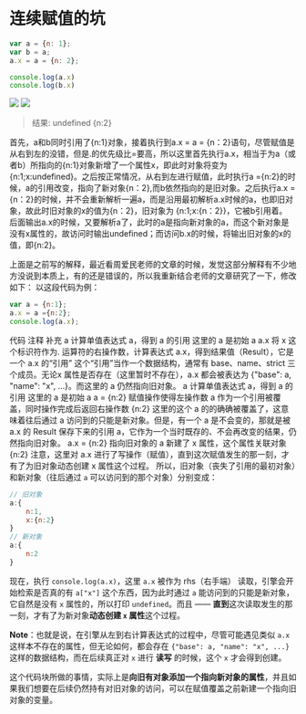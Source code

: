 # 连续赋值的坑
```js
var a = {n: 1};
var b = a;
a.x = a = {n: 2};

console.log(a.x) 	
console.log(b.x)
```
![](https://user-images.githubusercontent.com/14196107/56018642-3f68e680-5d35-11e9-8477-487aa6d229f1.png)
![](https://user-images.githubusercontent.com/14196107/56018598-2829f900-5d35-11e9-9fbf-0986a164c45e.png)
 > 结果:
 undefined
 {n:2}

 首先，a和b同时引用了{n:1}对象，接着执行到a.x = a = {n：2}语句，尽管赋值是从右到左的没错，但是.的优先级比=要高，所以这里首先执行a.x，相当于为a（或者b）所指向的{n:1}对象新增了一个属性x，即此时对象将变为{n:1;x:undefined}。之后按正常情况，从右到左进行赋值，此时执行a ={n:2}的时候，a的引用改变，指向了新对象{n：2},而b依然指向的是旧对象。之后执行a.x = {n：2}的时候，并不会重新解析一遍a，而是沿用最初解析a.x时候的a，也即旧对象，故此时旧对象的x的值为{n：2}，旧对象为 {n:1;x:{n：2}}，它被b引用着。
 后面输出a.x的时候，又要解析a了，此时的a是指向新对象的a，而这个新对象是没有x属性的，故访问时输出undefined；而访问b.x的时候，将输出旧对象的x的值，即{n:2}。
 
 上面是之前写的解释，最近看周爱民老师的文章的时候，发觉这部分解释有不少地方没说到本质上，有的还是错误的，所以我重新结合老师的文章研究了一下，修改如下：
 以这段代码为例：
 
 ```js
 var a = {n:1};
 a.x = a ={n:2};
 console.log(a.x);  
 ```
 
 代码	注释	补充
 a	计算单值表达式 a，得到 a 的引用	这里的 a 是初始 a
 a.x	将 x 这个标识符作为. 运算符的右操作数，计算表达式 a.x，得到结果值（Result），它是一个 a.x 的“引用”	这个“引用”当作一个数据结构，通常有 base、name、strict 三个成员。无论x 属性是否存在（这里暂时不存在），a.x 都会被表达为 {"base": a, "name": "x", ...}。而这里的 a 仍然指向旧对象。
 a	计算单值表达式 a，得到 a 的引用	这里的 a 是初始 a
 a = {n:2}	赋值操作使得左操作数 a 作为一个引用被覆盖，同时操作完成后返回右操作数 {n:2}	这里的这个 a 的的确确被覆盖了，这意味着往后通过 a 访问到的只能是新对象。但是，有一个 a 是不会变的，那就是被 a.x 的 Result 保存下来的引用 a，它作为一个当时既存的、不会再改变的结果，仍然指向旧对象。
 a.x = {n:2}	指向旧对象的 a 新建了 x 属性，这个属性关联对象 {n:2}	注意，这里对 a.x 进行了写操作（赋值），直到这次赋值发生的那一刻，才有了为旧对象动态创建 x 属性这个过程。
 所以，旧对象（丧失了引用的最初对象）和新对象（往后通过 `a` 可以访问到的那个对象）分别变成：
 
 ```js
 // 旧对象
 a:{
     n:1,
     x:{n:2}
 }
 // 新对象
 a:{
     n:2
 }
 ```
 
 现在，执行 `console.log(a.x)`，这里 `a.x` 被作为 rhs（右手端） 读取，引擎会开始检索是否真的有 `a["x"]` 这个东西，因为此时通过 `a` 能访问到的只能是新对象，它自然是没有 `x` 属性的，所以打印 `undefined`。而且 —— **直到**这次读取发生的那一刻，才有了为新对象**动态创建 `x` 属性**这个过程。
 
 **Note**：也就是说，在引擎从左到右计算表达式的过程中，尽管可能遇见类似 `a.x` 这样本不存在的属性，但无论如何，都会存在 `{"base": a, "name": "x", ...}` 这样的数据结构，而在后续真正对 `x` 进行 **读写** 的时候，这个 `x` 才会得到创建。
 
 这个代码块所做的事情，实际上是**向旧有对象添加一个指向新对象的属性**，并且如果我们想要在后续仍然持有对旧对象的访问，可以在赋值覆盖之前新建一个指向旧对象的变量。

